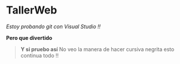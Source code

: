 # TallerWeb

*Estoy probando git con Visual Studio !!*

**Pero que divertido**

> **Y si pruebo así** No veo la manera de hacer cursiva negrita esto continua todo !!
